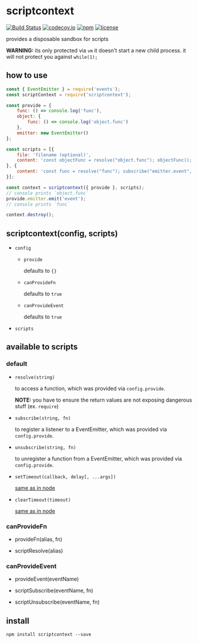 # scriptcontext
[![Build Status](https://travis-ci.org/Bonuspunkt/scriptcontext.svg?branch=master)](https://travis-ci.org/Bonuspunkt/scriptcontext)
[![codecov.io](https://img.shields.io/codecov/c/github/Bonuspunkt/scriptcontext.svg?branch=master)](https://codecov.io/gh/Bonuspunkt/scriptcontext?branch=master)
[![npm](https://img.shields.io/npm/v/scriptcontext.svg)](https://www.npmjs.com/package/scriptcontext)
[![license](https://img.shields.io/npm/l/scriptcontext.svg)](https://tldrlegal.com/license/-isc-license)

provides a disposable sandbox for scripts

**WARNING:** its only protected via `vm` it doesn't start a new child process. it will not protect you against `while(1);`

## how to use
``` js
const { EventEmitter } = require('events');
const scriptContext = require('scriptcontext');

const provide = {
    func: () => console.log('func'),
    object: {
        func: () => console.log('object.func')
    },
    emitter: new EventEmitter()
};

const scripts = [{
    file: 'filename (optional)',
    content: 'const objectFunc = resolve("object.func"); objectFunc();'
}, {
    content: 'const func = resolve("func"); subscribe("emitter.event", func);'
}];

const context = scriptcontext({ provide }, scripts);
// console prints `object.func`
provide.emitter.emit('event');
// console prints `func`

context.destroy();
```

## scriptcontext(config, scripts)

- `config`

    - `provide`

        defaults to `{}`

    - `canProvideFn`

        defaults to `true`

    - `canProvideEvent`

        defaults to `true`

- `scripts`

## available to scripts
### default

- `resolve(string)`

    to access a function, which was provided via `config.provide`.

    **NOTE:** you have to ensure the return values are not exposing dangerous stuff (ex. `require`)

- `subscribe(string, fn)`

    to register a listener to a EventEmitter, which was provided via `config.provide`.

- `unsubscribe(string, fn)`

    to unregister a function from a EventEmitter, which was provided via `config.provide`.

- `setTimeout(callback, delay[, ...args])`

    [same as in node](https://nodejs.org/api/timers.html#timers_settimeout_callback_delay_args)

- `clearTimeout(timeout)`

    [same as in node](https://nodejs.org/api/timers.html#timers_cleartimeout_timeout)

### canProvideFn

- provideFn(alias, fn)

- scriptResolve(alias)

### canProvideEvent

- provideEvent(eventName)

- scriptSubscribe(eventName, fn)

- scriptUnsubscribe(eventName, fn)


## install
```
npm install scriptcontext --save
```
